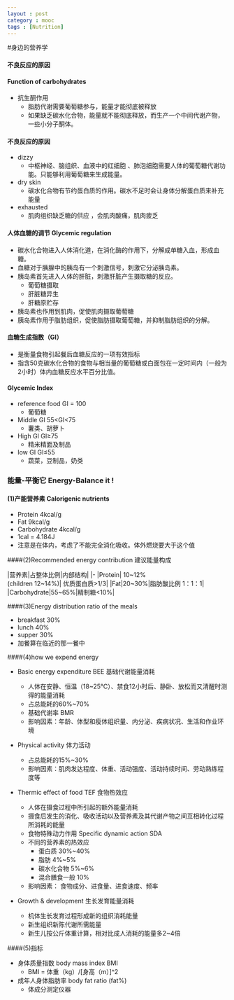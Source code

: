```yaml
---
layout : post
category : mooc
tags : [Nutrition]
---
```

#身边的营养学  

#### 不良反应的原因

#### Function of carbohydrates

*  抗生酮作用  
	*  脂肪代谢需要葡萄糖参与，能量才能彻底被释放
	* 如果缺乏碳水化合物，能量就不能彻底释放，而生产一个中间代谢产物，一些小分子酮体。

#### 不良反应的原因

*  dizzy 
	* 中枢神经、脑组织、血液中的红细胞 、肺泡细胞需要人体的葡萄糖代谢功能。只能够利用葡萄糖来生成能量。 
* dry skin 
	* 碳水化合物有节约蛋白质的作用。碳水不足时会让身体分解蛋白质来补充能量
* exhausted 
	* 肌肉组织缺乏糖的供应 ，会肌肉酸痛，肌肉疲乏

#### 人体血糖的调节 Glycemic regulation

*  碳水化合物进入人体消化道，在消化酶的作用下，分解成单糖入血，形成血糖。
* 血糖对于胰腺中的胰岛有一个刺激信号，刺激它分泌胰岛素。
* 胰岛素首先进入人体的肝脏，刺激肝脏产生摄取糖的反应。
	* 葡萄糖摄取
	* 肝脏糖异生
	* 肝糖原贮存
* 胰岛素也作用到肌肉，促使肌肉摄取葡萄糖
* 胰岛素作用于脂肪组织，促使脂肪摄取葡萄糖，并抑制脂肪组织的分解。

#### 血糖生成指数（GI）

*  是衡量食物引起餐后血糖反应的一项有效指标
*  指含50克碳水化合物的食物与相当量的葡萄糖或白面包在一定时间内（一般为2小时）体内血糖反应水平百分比值。

#### Glycemic Index

* reference food  GI = 100
	* 葡萄糖
* Middle  GI  55<GI<75
	* 薯类、胡萝卜
* High  GI  GI≥75
	* 精米精面及制品
* low  GI  GI≤55
	* 蔬菜，豆制品，奶类

### 能量-平衡它 Energy-Balance it !

#### (1)产能营养素 Calorigenic nutrients

* Protein 4kcal/g
* Fat 9kcal/g
* Carbohydrate 4kcal/g
* 1cal = 4.184J
* 注意是在体内，考虑了不能完全消化吸收。体外燃烧要大于这个值

####(2)Recommended energy contribution 建议能量构成

|营养素|占整体比例|内部结构|
|-
|Protein| 10~12%<br>(children 12~14%)| 优质蛋白质>1/3|
|Fat|20~30%|脂肪酸比例 1：1：1|
|Carbohydrate|55~65%|精制糖<10%|

####(3)Energy distribution ratio of the meals

* breakfast 30%
* lunch 40%
* supper 30%
* 加餐算在临近的那一餐中

####(4)how we expend energy

*  Basic energy expenditure BEE 基础代谢能量消耗
	* 人体在安静、恒温（18~25℃）、禁食12小时后、静卧、放松而又清醒时测得的能量消耗
	* 占总能耗的60%~70%
	* 基础代谢率 BMR
	* 影响因素：年龄、体型和瘦体组织量、内分泌、疾病状况、生活和作业环境
*  Physical activity 体力活动
	* 占总能耗的15%~30%
	* 影响因素：肌肉发达程度、体重、活动强度、活动持续时间、劳动熟练程度等
*  Thermic effect of food TEF 食物热效应
	*	人体在摄食过程中所引起的额外能量消耗
	*	摄食后发生的消化、吸收活动以及营养素及其代谢产物之间互相转化过程所消耗的能量
	* 食物特殊动力作用 Specific dynamic action SDA
	* 不同的营养素的热效应 
		* 蛋白质 30%~40% 
		* 脂肪 4%~5%
		* 碳水化合物 5%~6%
		* 混合膳食一般 10%
	* 影响因素： 食物成分、进食量、进食速度、频率

*  Growth & development 生长发育能量消耗
	* 机体生长发育过程形成新的组织消耗能量
	* 新生组织新陈代谢所需能量
	* 新生儿按公斤体重计算，相对比成人消耗的能量多2~4倍

####(5)指标 

* 身体质量指数 body mass  index BMI
	* BMI = 体重（kg）/[身高（m）]^2
* 成年人身体脂肪率 body fat ratio (fat%)
	* 体成分测定仪器	 

 

